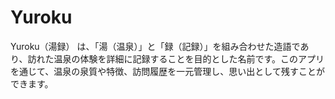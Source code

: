 # Yuroku
Yuroku（湯録） は、「湯（温泉）」と「録（記録）」を組み合わせた造語であり、訪れた温泉の体験を詳細に記録することを目的とした名前です。このアプリを通じて、温泉の泉質や特徴、訪問履歴を一元管理し、思い出として残すことができます。
